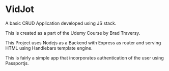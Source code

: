 # VidJot
A basic CRUD Application developed using JS stack.

This is created as a part of the Udemy Course by Brad Traversy.

This Project uses Nodejs as a Backend with Express as router and serving HTML using Handlebars template engine.

This is fairly a simple app that incorporates authentication of the user using Passportjs.
